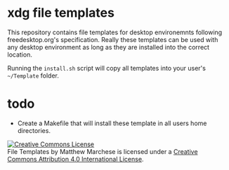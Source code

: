 # xdg file templates
This repository contains file templates for desktop environemnts following freedesktop.org's specification. Really these templates can be used with any desktop environment as long as they are installed into the correct location.

Running the `install.sh` script will copy all templates into your user's `~/Template` folder.

# todo

* Create a Makefile that will install these template in all users home directories.

<a rel="license" href="http://creativecommons.org/licenses/by/4.0/"><img alt="Creative Commons License" style="border-width:0" src="https://i.creativecommons.org/l/by/4.0/80x15.png" /></a><br /><span xmlns:dct="http://purl.org/dc/terms/" property="dct:title">File Templates</span> by <span xmlns:cc="http://creativecommons.org/ns#" property="cc:attributionName">Matthew Marchese</span> is licensed under a <a rel="license" href="http://creativecommons.org/licenses/by/4.0/">Creative Commons Attribution 4.0 International License</a>.
